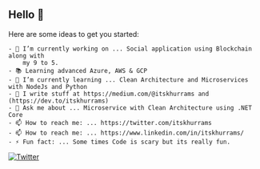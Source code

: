 ## Hello 👋

Here are some ideas to get you started:

    - 🔭 I’m currently working on ... Social application using Blockchain along with 
        my 9 to 5.
    - 📚 Learning advanced Azure, AWS & GCP
    - 🌱 I’m currently learning ... Clean Architecture and Microservices with NodeJs and Python
    - 📝 I write stuff at https://medium.com/@itskhurrams and (https://dev.to/itskhurrams)
    - 💬 Ask me about ... Microservice with Clean Architecture using .NET Core
    - 📫 How to reach me: ... https://twitter.com/itskhurrams
    - 📫 How to reach me: ... https://www.linkedin.com/in/itskhurrams/
    - ⚡ Fun fact: ... Some times Code is scary but its really fun.

[![Twitter](https://img.shields.io/twitter/url/https/twitter.com/itskhurrams.svg?style=social&label=Follow%20itskhurrams)](https://twitter.com/itskhurrams)
